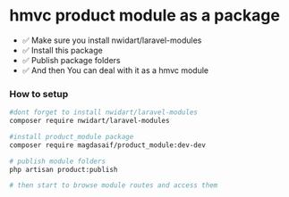 # hmvc product module as a package

- ✅ Make sure you install nwidart/laravel-modules
- ✅ Install this package   
- ✅ Publish package folders
- ✅ And then You can deal with it as a hmvc module
    

### How to setup

```bash
#dont forget to install nwidart/laravel-modules 
composer require nwidart/laravel-modules

#install product_module package 
composer require magdasaif/product_module:dev-dev

# publish module folders
php artisan product:publish

# then start to browse module routes and access them
```
